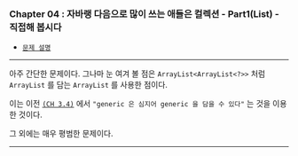 
### Chapter 04 : 자바랭 다음으로 많이 쓰는 애들은 컬렉션 - Part1(List) - 직접해 봅시다

- [`문제 설명`](./README.md)

---

아주 간단한 문제이다. 그나마 눈 여겨 볼 점은 `ArrayList<ArrayList<?>>` 처럼 `ArrayList` 를 담는 `ArrayList` 를 사용한 점이다.

이는 이전 [`(CH 3.4)`](../../ch_03/section_01_06.md#4-제너릭에--가-있는-것은-뭐야) 에서 `"generic 은 심지어 generic 을 담을 수 있다"` 는 것을 이용한 것이다.

그 외에는 매우 평범한 문제이다.

---
